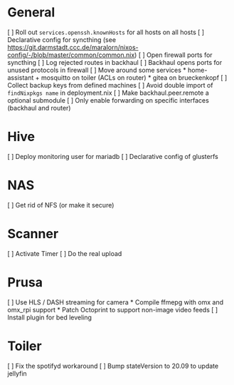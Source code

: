 # General
[ ] Roll out `services.openssh.knownHosts` for all hosts on all hosts
[ ] Declarative config for syncthing (see https://git.darmstadt.ccc.de/maralorn/nixos-config/-/blob/master/common/common.nix)
[ ] Open firewall ports for syncthing
[ ] Log rejected routes in backhaul
[ ] Backhaul opens ports for unused protocols in firewall
[ ] Move around some services
    * home-assistant + mosquitto on toiler (ACLs on router)
    * gitea on brueckenkopf
[ ] Collect backup keys from defined machines
[ ] Avoid double import of `findNixpkgs name` in deployment.nix
[ ] Make backhaul.peer.remote a optional submodule
[ ] Only enable forwarding on specific interfaces (backhaul and router)

# Hive
[ ] Deploy monitoring user for mariadb
[ ] Declarative config of glusterfs

# NAS
[ ] Get rid of NFS (or make it secure)

# Scanner
[ ] Activate Timer
[ ] Do the real upload

# Prusa
[ ] Use HLS / DASH streaming for camera
    * Compile ffmepg with omx and omx_rpi support
    * Patch Octoprint to support non-image video feeds
[ ] Install plugin for bed leveling

# Toiler
[ ] Fix the spotifyd workaround
[ ] Bump stateVersion to 20.09 to update jellyfin